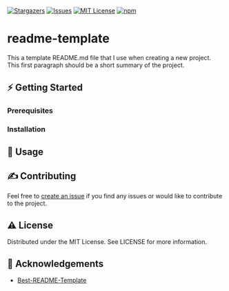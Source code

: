 [![Stargazers](https://img.shields.io/github/stars/lhansford/readme-template?style=flat-square)](https://github.com/lhansford/readme-template/stargazers)
[![Issues](https://img.shields.io/github/issues-raw/lhansford/readme-template?style=flat-square)](https://github.com/lhansford/readme-template/issues)
[![MIT License](https://img.shields.io/github/license/lhansford/readme)](https://github.com/lhansford/readme-template/LICENSE.md)
[![npm](https://img.shields.io/npm/dm/microformats?style=flat-square)](https://www.npmjs.com/package/microformats)

# readme-template

This a template README.md file that I use when creating a new project. This first paragraph should
be a short summary of the project.

## ⚡ Getting Started

### Prerequisites

### Installation

## 📖 Usage

## ✍️ Contributing

Feel free to [create an issue](https://github.com/lhansford/readme-template/issues) if you find any
issues or would like to contribute to the project.

## ⚠️ License

Distributed under the MIT License. See LICENSE for more information.

## 🙏 Acknowledgements

- [Best-README-Template](https://github.com/othneildrew/Best-README-Template)
